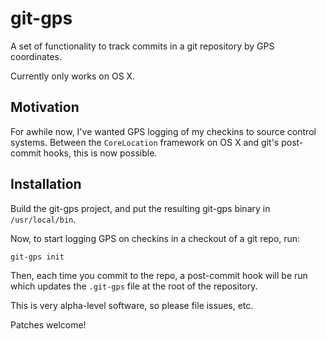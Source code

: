 # git-gps

A set of functionality to track commits in a git repository by GPS 
coordinates.

Currently only works on OS X.

## Motivation

For awhile now, I've wanted GPS logging of my checkins to source control
systems. Between the `CoreLocation` framework on OS X and git's post-commit
hooks, this is now possible.

## Installation

Build the git-gps project, and put the resulting git-gps binary in
`/usr/local/bin`.

Now, to start logging GPS on checkins in a checkout of a git repo, run:

```sh
git-gps init
```

Then, each time you commit to the repo, a post-commit hook will be run
which updates the `.git-gps` file at the root of the repository.

This is very alpha-level software, so please file issues, etc. 

Patches welcome!
